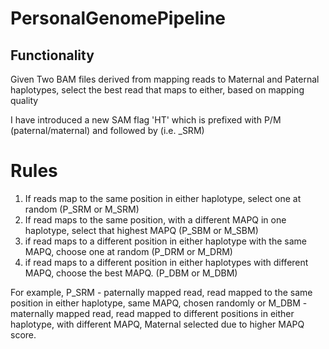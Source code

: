 # PersonalGenomePipeline

## Functionality

Given Two BAM files derived from mapping reads to Maternal and Paternal haplotypes, select the best read that maps to either, based on mapping quality

I have introduced a new SAM flag 'HT' which is prefixed with P/M (paternal/maternal) and followed by (i.e. _SRM)

# Rules
1. If reads map to the same position in either haplotype, select one at random (P_SRM or M_SRM)
2. If read maps to the same position, with a different MAPQ in one haplotype, select that highest MAPQ (P_SBM or M_SBM)
3. if read maps to a different position in either haplotype with the same MAPQ, choose one at random (P_DRM or M_DRM)
4. if read maps to a different position in either haplotypes with different MAPQ, choose the best MAPQ. (P_DBM or M_DBM)

For example, P_SRM - paternally mapped read, read mapped to the same position in either haplotype, same MAPQ, chosen randomly
or M_DBM - maternally mapped read, read mapped to different positions in either haplotype, with different MAPQ, Maternal selected due to higher MAPQ score.

